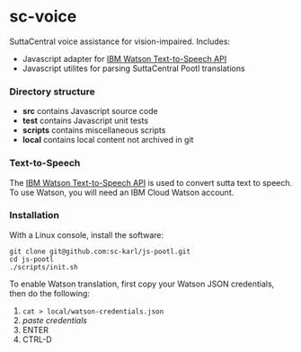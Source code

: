 # sc-voice

SuttaCentral voice assistance for vision-impaired. Includes:

* Javascript adapter for [IBM Watson Text-to-Speech API](https://www.ibm.com/watson/services/text-to-speech/)
* Javascript utilites for parsing SuttaCentral Pootl translations

### Directory structure

* **src** contains Javascript source code
* **test** contains Javascript unit tests
* **scripts** contains miscellaneous scripts
* **local** contains local content not archived in git

### Text-to-Speech
The [IBM Watson Text-to-Speech API](https://www.ibm.com/watson/services/text-to-speech/)
is used to convert sutta text to speech. To use Watson, you will need an IBM Cloud Watson account.

### Installation
With a Linux console, install the software:

```
git clone git@github.com:sc-karl/js-pootl.git
cd js-pootl
./scripts/init.sh
```

To enable Watson translation, first copy your Watson JSON credentials, then
do the following:

1. `cat > local/watson-credentials.json`
1. _paste credentials_
1. ENTER
1. CTRL-D


